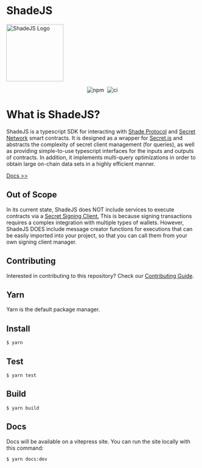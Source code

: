 # ShadeJS  


<img src="./docs/public/shadejsBlackBackground.svg" alt="ShadeJS Logo" width="150" height="150" />
<p align="center">
  <img alt="npm" src="https://img.shields.io/npm/v/@shadeprotocol/shadejs" />
  <img alt="ci" style="margin-left: 0.3em" src="https://github.com/securesecrets/shadejs/actions/workflows/test.yml/badge.svg?branch=main" />
</p>

# What is ShadeJS?

ShadeJS is a typescript SDK for interacting with <a href="https://shadeprotocol.io/" target="_blank">Shade Protocol</a> and <a href="https://scrt.network/" target="_blank">Secret Network</a> smart contracts. It is designed as a wrapper for <a href="https://github.com/scrtlabs/secret.js" target="_blank">Secret.js</a> and abstracts the complexity of secret client management (for queries), as well as providing simple-to-use typescript interfaces for the inputs and outputs of contracts. In addition, it implements multi-query optimizations in order to obtain large on-chain data sets in a highly efficient manner.

<a href="https://shadejs.dev" target="_blank">Docs >></a> 

## Out of Scope
In its current state, ShadeJS does NOT include services to execute contracts via a <a href="https://secretjs.scrt.network/#integrations" target="_blank">Secret Signing Client.</a> This is because signing transactions requires a complex integration with multiple types of wallets. However, ShadeJS DOES include message creator functions for executions that can be easily imported into your project, so that you can call them from your own signing client manager.

## Contributing
Interested in contributing to this repository? Check our [Contributing Guide](./docs/CONTRIBUTING.md).


## Yarn
Yarn is the default package manager.

## Install 
```
$ yarn
```

## Test 
```
$ yarn test
```

## Build 
```
$ yarn build
```

## Docs
Docs will be available on a vitepress site. You can run the site locally with this command:
 
```
$ yarn docs:dev
```